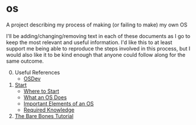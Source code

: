 # os

A project describing my process of making (or failing to make) my own OS

I'll be adding/changing/removing text in each of these documents as I go to keep the most relevant and useful information. I'd like this to at least support me being able to reproduce the steps involved in this process, but I would also like it to be kind enough that anyone could follow along for the same outcome.

0. Useful References
   - [OSDev](https://wiki.osdev.org/)
1. [Start](start.md)
   - [Where to Start](start.md#where-to-start)
   - [What an OS Does](start.md#what-an-os-does)
   - [Important Elements of an OS](start.md#important-elements-of-an-os)
   - [Required Knowledge](start.md#required-knowledge)
2. [The Bare Bones Tutorial](bare-bones.md)

